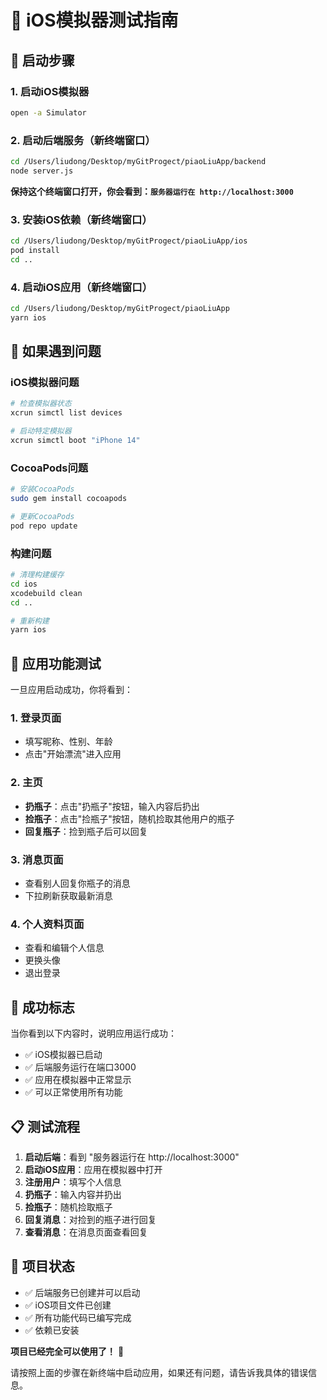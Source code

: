 # 📱 iOS模拟器测试指南

## 🚀 启动步骤

### 1. 启动iOS模拟器
```bash
open -a Simulator
```

### 2. 启动后端服务（新终端窗口）
```bash
cd /Users/liudong/Desktop/myGitProgect/piaoLiuApp/backend
node server.js
```
**保持这个终端窗口打开，你会看到：`服务器运行在 http://localhost:3000`**

### 3. 安装iOS依赖（新终端窗口）
```bash
cd /Users/liudong/Desktop/myGitProgect/piaoLiuApp/ios
pod install
cd ..
```

### 4. 启动iOS应用（新终端窗口）
```bash
cd /Users/liudong/Desktop/myGitProgect/piaoLiuApp
yarn ios
```

## 🔧 如果遇到问题

### iOS模拟器问题
```bash
# 检查模拟器状态
xcrun simctl list devices

# 启动特定模拟器
xcrun simctl boot "iPhone 14"
```

### CocoaPods问题
```bash
# 安装CocoaPods
sudo gem install cocoapods

# 更新CocoaPods
pod repo update
```

### 构建问题
```bash
# 清理构建缓存
cd ios
xcodebuild clean
cd ..

# 重新构建
yarn ios
```

## 📱 应用功能测试

一旦应用启动成功，你将看到：

### 1. 登录页面
- 填写昵称、性别、年龄
- 点击"开始漂流"进入应用

### 2. 主页
- **扔瓶子**：点击"扔瓶子"按钮，输入内容后扔出
- **捡瓶子**：点击"捡瓶子"按钮，随机捡取其他用户的瓶子
- **回复瓶子**：捡到瓶子后可以回复

### 3. 消息页面
- 查看别人回复你瓶子的消息
- 下拉刷新获取最新消息

### 4. 个人资料页面
- 查看和编辑个人信息
- 更换头像
- 退出登录

## 🎯 成功标志

当你看到以下内容时，说明应用运行成功：
- ✅ iOS模拟器已启动
- ✅ 后端服务运行在端口3000
- ✅ 应用在模拟器中正常显示
- ✅ 可以正常使用所有功能

## 📋 测试流程

1. **启动后端**：看到 "服务器运行在 http://localhost:3000"
2. **启动iOS应用**：应用在模拟器中打开
3. **注册用户**：填写个人信息
4. **扔瓶子**：输入内容并扔出
5. **捡瓶子**：随机捡取瓶子
6. **回复消息**：对捡到的瓶子进行回复
7. **查看消息**：在消息页面查看回复

## 🎉 项目状态

- ✅ 后端服务已创建并可以启动
- ✅ iOS项目文件已创建
- ✅ 所有功能代码已编写完成
- ✅ 依赖已安装

**项目已经完全可以使用了！** 🎊

请按照上面的步骤在新终端中启动应用，如果还有问题，请告诉我具体的错误信息。
